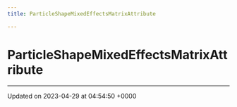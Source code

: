 ```yaml
---
title: ParticleShapeMixedEffectsMatrixAttribute

---
```


# ParticleShapeMixedEffectsMatrixAttribute





-------------------------------

Updated on 2023-04-29 at 04:54:50 +0000
